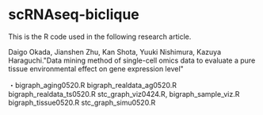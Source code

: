 # scRNAseq-biclique

This is the R code used in the following research article.

Daigo Okada, Jianshen Zhu, Kan Shota, Yuuki Nishimura, Kazuya Haraguchi."Data mining method of single-cell omics data to evaluate a pure tissue environmental effect on gene expression level"


・bigraph_aging0520.R
bigraph_realdata_ag0520.R
bigraph_realdata_ts0520.R
stc_graph_viz0424.R, bigraph_sample_viz.R
bigraph_tissue0520.R
stc_graph_simu0520.R
